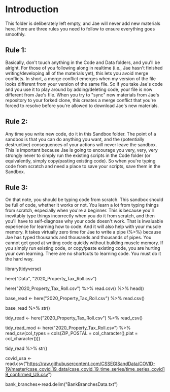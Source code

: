 # Introduction
This folder is deliberately left empty, and Jae will never add new materials here. Here are three rules you need to follow to ensure everything goes smoothly.

## Rule 1:
Basically, don't touch anything in the Code and Data folders, and you'll be alright. For those of you following along in realtime (i.e., Jae hasn't finished writing/developing all of the materials yet), this lets you avoid merge conflicts. In short, a merge conflict emerges when my version of the file looks different from your version of the same file. So if you take Jae's code and you use it to play around by adding/deleting code, your file is now different from Jae's file. When you try to "sync" new materials from Jae's repository to your forked clone, this creates a merge conflict that you're forced to resolve before you're allowed to download Jae's new materials.

## Rule 2:
Any time you write new code, do it in this Sandbox folder. The point of a sandbox is that you can do anything you want, and the (potentially destructive) consequences of your actions will never leave the sandbox. This is important because Jae is going to encourage you very, very, very strongly never to simply run the existing scripts in the Code folder (or equivalently, simply copy/pasting existing code). So when you're typing code from scratch and need a place to save your scripts, save them in the Sandbox.

## Rule 3:
On that note, you should be typing code from scratch. This sandbox should be full of code, whether it works or not. You learn a lot from typing things from scratch, especially when you're a beginner. This is because you'll inevitably type things incorrectly when you do it from scratch, and then you'll have to self-diagnose why your code doesn't work. That is invaluable experience for learning how to code. And it will also help with your muscle memory. It takes virtually zero time for Jae to write a pipe (%>%) because Jae has typed thousands and thousands and thousands of pipes. You cannot get good at writing code quickly without building muscle memory. If you simply run existing code, or copy/paste existing code, you are hurting your own learning. There are no shortcuts to learning code. You must do it the hard way.

library(tidyverse)

here("Data", "2020_Property_Tax_Roll.csv")

here("2020_Property_Tax_Roll.csv") %>%
  read.csv() %>%
  head()
  
  
base_read <- here("2020_Property_Tax_Roll.csv") %>%
  read.csv()
  
  base_read %>%
  str()
  
  tidy_read <- here("2020_Property_Tax_Roll.csv") %>%
  read_csv()
  
tidy_read_mod <- here("2020_Property_Tax_Roll.csv") %>%
  read_csv(col_types = cols(ZIP_POSTAL = col_character(),plat = col_character()))
  
tidy_read %>%
  str()
  
covid_usa <- read.csv("https://raw.githubusercontent.com/CSSEGISandData/COVID-19/master/csse_covid_19_data/csse_covid_19_time_series/time_series_covid19_confirmed_US.csv")


bank_branches<-read.delim("BankBranchesData.txt")